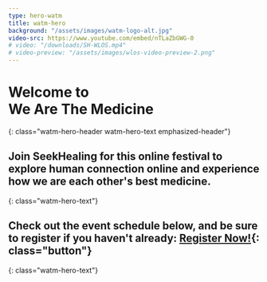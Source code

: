 ```yaml
---
type: hero-watm
title: watm-hero
background: "/assets/images/watm-logo-alt.jpg"
video-src: https://www.youtube.com/embed/nTLaZbGWG-0
# video: "/downloads/SH-WLOS.mp4"
# video-preview: "/assets/images/wlos-video-preview-2.png"
---
```


# Welcome to <br />We Are The Medicine
{: class="watm-hero-header watm-hero-text emphasized-header"}

## Join SeekHealing for this online festival to explore human connection online and experience how we are each other's best medicine.
{: class="watm-hero-text"}

## Check out the event schedule below, and be sure to register if you haven't already: [Register Now!](/we-are-the-medicine-festival/#watm-registration){: class="button"}
{: class="watm-hero-text"}
